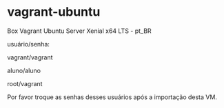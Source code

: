 # vagrant-ubuntu
Box Vagrant Ubuntu Server Xenial x64 LTS - pt_BR

usuário/senha:

vagrant/vagrant

aluno/aluno

root/vagrant

Por favor troque as senhas desses usuários após a importação desta VM.
